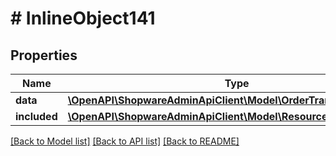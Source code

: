 # # InlineObject141

## Properties

Name | Type | Description | Notes
------------ | ------------- | ------------- | -------------
**data** | [**\OpenAPI\ShopwareAdminApiClient\Model\OrderTransactionCapture**](OrderTransactionCapture.md) |  | [optional]
**included** | [**\OpenAPI\ShopwareAdminApiClient\Model\Resource[]**](Resource.md) |  | [optional]

[[Back to Model list]](../../README.md#models) [[Back to API list]](../../README.md#endpoints) [[Back to README]](../../README.md)
